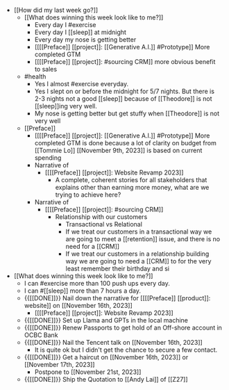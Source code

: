 - [[How did my last week go?]]
    - [[What does winning this week look like to me?]]
        - Every day I #exercise
        - Every day I [[sleep]] at midnight
        - Every day my nose is getting better
        - [[[[Preface]] [[project]]: [[Generative A.I.]] #Prototype]] More completed GTM
        - [[[[Preface]] [[project]]: #sourcing CRM]] more obvious benefit to sales
    - #health
        - Yes I almost #exercise everyday.
        - Yes I slept on or before the midnight for 5/7 nights. But there is 2-3 nights not a good [[sleep]] because of [[Theodore]] is not [[sleep]]ing very well.
        - My nose is getting better but get stuffy when [[Theodore]] is not very well
    - [[Preface]]
        - [[[[Preface]] [[project]]: [[Generative A.I.]] #Prototype]] More completed GTM is done because a lot of clarity on budget from [[Tommie Lo]] [[November 9th, 2023]] is based on current spending
        - Narrative of 
            - [[[[Preface]] [[project]]: Website Revamp 2023]]
                - A complete, coherent stories for all stakeholders that explains other than earning more money, what are we trying to achieve here?
        - Narrative of
            - [[[[Preface]] [[project]]: #sourcing CRM]]
                - Relationship with our customers
                    - Transactional vs Relational 
                    - If we treat our customers in a transactional way we are going to meet a [[retention]] issue, and there is no need for a [[CRM]]
                    - If we treat our customers in a relationship building way we are going to need a [[CRM]] to for the very least remember their birthday and si
- [[What does winning this week look like to me?]]
    - I can #exercise more than 100 push ups every day.
    - I can #[[sleep]] more than 7 hours a day.
    - {{[[DONE]]}}  Nail down the narrative for [[[[Preface]] [[product]]: website]] on [[November 16th, 2023]]
        - [[[[Preface]] [[project]]: Website Revamp 2023]]
    - {{[[DONE]]}}  Set up Llama and GPTs in the local machine
    - {{[[DONE]]}}  Renew Passports to get hold of an Off-shore account in OCBC Bank
    - {{[[DONE]]}}  Nail the Tencent talk on [[November 16th, 2023]]
        - It is quite ok but I didn't get the chance to secure a few contact.
    - {{[[DONE]]}}  Get a haircut on [[November 16th, 2023]] or [[November 17th, 2023]]
        - Postpone to [[November 21st, 2023]]
    - {{[[DONE]]}}  Ship the Quotation to [[Andy Lai]] of [[Z27]]

